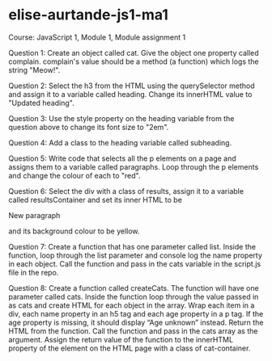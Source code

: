 # elise-aurtande-js1-ma1

Course: JavaScript 1, Module 1, Module assignment 1

Question 1:
Create an object called cat.
Give the object one property called complain. complain's value should be a method (a function) which logs the string "Meow!".

Question 2:
Select the h3 from the HTML using the querySelector method and assign it to a variable called heading.
Change its innerHTML value to "Updated heading".

Question 3:
Use the style property on the heading variable from the question above to change its font size to "2em".

Question 4:
Add a class to the heading variable called subheading.

Question 5:
Write code that selects all the p elements on a page and assigns them to a variable called paragraphs.
Loop through the p elements and change the colour of each to "red".

Question 6:
Select the div with a class of results, assign it to a variable called resultsContainer and set its inner HTML to be <p>New paragraph</p> and its background colour to be yellow.

Question 7:
Create a function that has one parameter called list.
Inside the function, loop through the list parameter and console log the name property in each object.
Call the function and pass in the cats variable in the script.js file in the repo.

Question 8:
Create a function called createCats. The function will have one parameter called cats.
Inside the function loop through the value passed in as cats and create HTML for each object in the array.
Wrap each item in a div, each name property in an h5 tag and each age property in a p tag.
If the age property is missing, it should display “Age unknown” instead.
Return the HTML from the function.
Call the function and pass in the cats array as the argument.
Assign the return value of the function to the innerHTML property of the element on the HTML page with a class of cat-container.
